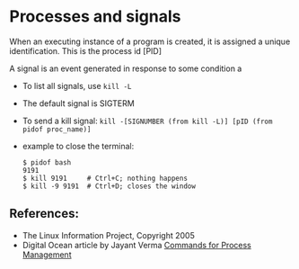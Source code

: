 # Processes and signals

When an executing instance of a program is created, it is assigned a unique identification. This is the process id [PID]

A signal is an event generated in response to some condition a
* To list all signals, use ```kill -L```
* The default signal is SIGTERM
* To send a kill signal: ```kill -[SIGNUMBER (from kill -L)] [pID (from pidof proc_name)]```
* example to close the terminal:

    ```
    $ pidof bash
    9191
    $ kill 9191		# Ctrl+C; nothing happens
    $ kill -9 9191	# Ctrl+D; closes the window
    ```


## References:
* The Linux Information Project, Copyright 2005
* Digital Ocean article by Jayant Verma <a href="https://www.digitalocean.com/community/tutorials/process-management-in-linux">Commands for Process Management</a>